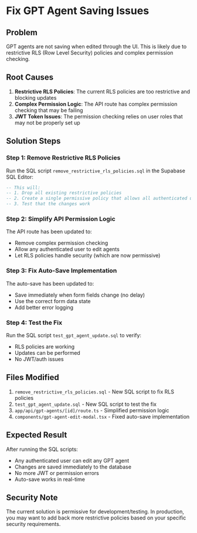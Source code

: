 # Fix GPT Agent Saving Issues

## Problem
GPT agents are not saving when edited through the UI. This is likely due to restrictive RLS (Row Level Security) policies and complex permission checking.

## Root Causes
1. **Restrictive RLS Policies**: The current RLS policies are too restrictive and blocking updates
2. **Complex Permission Logic**: The API route has complex permission checking that may be failing
3. **JWT Token Issues**: The permission checking relies on user roles that may not be properly set up

## Solution Steps

### Step 1: Remove Restrictive RLS Policies
Run the SQL script `remove_restrictive_rls_policies.sql` in the Supabase SQL Editor:

```sql
-- This will:
-- 1. Drop all existing restrictive policies
-- 2. Create a single permissive policy that allows all authenticated users to perform any operation
-- 3. Test that the changes work
```

### Step 2: Simplify API Permission Logic
The API route has been updated to:
- Remove complex permission checking
- Allow any authenticated user to edit agents
- Let RLS policies handle security (which are now permissive)

### Step 3: Fix Auto-Save Implementation
The auto-save has been updated to:
- Save immediately when form fields change (no delay)
- Use the correct form data state
- Add better error logging

### Step 4: Test the Fix
Run the SQL script `test_gpt_agent_update.sql` to verify:
- RLS policies are working
- Updates can be performed
- No JWT/auth issues

## Files Modified
1. `remove_restrictive_rls_policies.sql` - New SQL script to fix RLS policies
2. `test_gpt_agent_update.sql` - New SQL script to test the fix
3. `app/api/gpt-agents/[id]/route.ts` - Simplified permission logic
4. `components/gpt-agent-edit-modal.tsx` - Fixed auto-save implementation

## Expected Result
After running the SQL scripts:
- Any authenticated user can edit any GPT agent
- Changes are saved immediately to the database
- No more JWT or permission errors
- Auto-save works in real-time

## Security Note
The current solution is permissive for development/testing. In production, you may want to add back more restrictive policies based on your specific security requirements.
